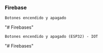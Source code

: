 ### Firebase
```
Botones encendido y apagado
```
"# Firebases" 
```
Botones encendido y apagado (ESP32) - IOT
```
"# Firebases" 
